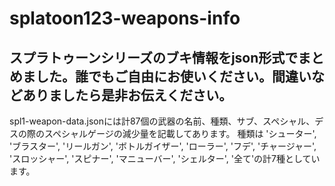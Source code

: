 # splatoon123-weapons-info
## スプラトゥーンシリーズのブキ情報をjson形式でまとめました。誰でもご自由にお使いください。間違いなどありましたら是非お伝えください。
spl1-weapon-data.jsonには計87個の武器の名前、種類、サブ、スペシャル、デスの際のスペシャルゲージの減少量を記載してあります。
種類は
'シューター', 'ブラスター', 'リールガン', 'ボトルガイザー', 'ローラー', 'フデ', 'チャージャー', 'スロッシャー', 'スピナー', 'マニューバー', 'シェルター', '全て'の計7種としています。
